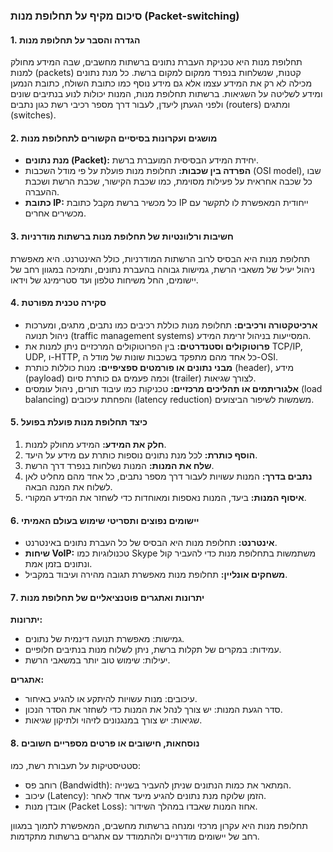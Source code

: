 ### סיכום מקיף על תחלופת מנות (Packet-switching)

#### 1. הגדרה והסבר על תחלופת מנות
תחלופת מנות היא טכניקת העברת נתונים ברשתות מחשבים, שבה המידע מחולק למנות (packets) קטנות, שנשלחות בנפרד ממקום למקום ברשת. כל מנת נתונים מכילה לא רק את המידע עצמו אלא גם מידע נוסף כמו כתובת השולח, כתובת הנמען ומידע לשליטה על השגיאות. ברשתות תחלופת מנות, המנות יכולות לנוע בנתיבים שונים ולפני הגעתן ליעדן, לעבור דרך מספר רכיבי רשת כגון נתבים (routers) ומתגים (switches).

#### 2. מושגים ועקרונות בסיסיים הקשורים לתחלופת מנות
- **מנת נתונים (Packet):** יחידת המידע הבסיסית המועברת ברשת.
- **הפרדה בין שכבות:** תחלופת מנות פועלת על פי מודל השכבות (OSI model), שבו כל שכבה אחראית על פעילות מסוימת, כמו שכבת הקישור, שכבת הרשת ושכבת ההעברה.
- **כתובת IP:** כל מכשיר ברשת מקבל כתובת IP ייחודית המאפשרת לו לתקשר עם מכשירים אחרים.

#### 3. חשיבות ורלוונטיות של תחלופת מנות ברשתות מודרניות
תחלופת מנות היא הבסיס לרוב הרשתות המודרניות, כולל האינטרנט. היא מאפשרת ניהול יעיל של משאבי הרשת, גמישות גבוהה בהעברת נתונים, ותמיכה במגוון רחב של יישומים, החל משיחות טלפון ועד סטרימינג של וידאו.

#### 4. סקירה טכנית מפורטת
- **ארכיטקטורה ורכיבים:** תחלופת מנות כוללת רכיבים כמו נתבים, מתגים, ומערכות ניהול תנועה (traffic management systems) המסייעות בניהול זרימת המידע.
- **פרוטוקולים וסטנדרטים:** בין הפרוטוקולים המרכזיים ניתן למנות את TCP/IP, UDP, ו-HTTP, כל אחד מהם מתפקד בשכבות שונות של מודל ה-OSI.
- **מבני נתונים או פורמטים ספציפיים:** מנות כוללות כותרת (header), מידע (payload) וכמה פעמים גם כותרת סיום (trailer) לצורך שגיאות.
- **אלגוריתמים או תהליכים מרכזיים:** טכניקות כמו עיבוד תורים, ניהול עומסים (load balancing) והפחתת עיכובים (latency reduction) משמשות לשיפור הביצועים.

#### 5. כיצד תחלופת מנות פועלת בפועל
1. **חלק את המידע:** המידע מחולק למנות.
2. **הוסף כותרת:** לכל מנת נתונים נוספות כותרת עם מידע על היעד.
3. **שלח את המנות:** המנות נשלחות בנפרד דרך הרשת.
4. **נתבים בדרך:** המנות עשויות לעבור דרך מספר נתבים, כל אחד מהם מחליט לאן לשלוח את המנה הבאה.
5. **איסוף המנות:** ביעד, המנות נאספות ומאוחדות כדי לשחזר את המידע המקורי.

#### 6. יישומים נפוצים ותסריטי שימוש בעולם האמיתי
- **אינטרנט:** תחלופת מנות היא הבסיס של כל העברת נתונים באינטרנט.
- **שיחות VoIP:** טכנולוגיות כמו Skype משתמשות בתחלופת מנות כדי להעביר קול ונתונים בזמן אמת.
- **משחקים אונליין:** תחלופת מנות מאפשרת תגובה מהירה ועיבוד במקביל.

#### 7. יתרונות ואתגרים פוטנציאליים של תחלופת מנות
**יתרונות:**
- גמישות: מאפשרת תנועה דינמית של נתונים.
- עמידות: במקרים של תקלות ברשת, ניתן לשלוח מנות בנתיבים חלופיים.
- יעילות: שימוש טוב יותר במשאבי הרשת.

**אתגרים:**
- עיכובים: מנות עשויות להיתקע או להגיע באיחור.
- סדר הגעת המנות: יש צורך לנהל את המנות כדי לשחזר את הסדר הנכון.
- שגיאות: יש צורך במנגנונים לזיהוי ולתיקון שגיאות.

#### 8. נוסחאות, חישובים או פרטים מספריים חשובים
סטטיסטיקות על תעבורת רשת, כמו:
- רוחב פס (Bandwidth): המתאר את כמות הנתונים שניתן להעביר בשנייה.
- עיכוב (Latency): הזמן שלוקח מנת נתונים להגיע מיעד אחד לאחר.
- אובדן מנות (Packet Loss): אחוז המנות שאבדו במהלך השידור.

תחלופת מנות היא עקרון מרכזי ומנחה ברשתות מחשבים, המאפשרת לתמוך במגוון רחב של יישומים מודרניים ולהתמודד עם אתגרים ברשתות מתקדמות.